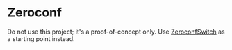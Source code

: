 Zeroconf
==========

Do not use this project; it's a proof-of-concept only. Use [ZeroconfSwitch](https://github.com/rcinge/ZeroconfSwitch) as a starting point instead.
